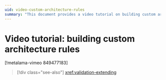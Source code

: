 ```yaml
---
uid: video-custom-architecture-rules
summary: "This document provides a video tutorial on building custom architecture rules, with a reference link for extending validation."
---
```


# Video tutorial: building custom architecture rules

[!metalama-vimeo 849477183]

> [!div class="see-also"]
> <xref:validation-extending>

